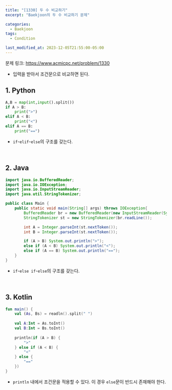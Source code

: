 ```yaml
---
title: "[1330] 두 수 비교하기"
excerpt: "Baekjoon의 두 수 비교하기 문제"

categories:
  - Baekjoon
tags:
  - Condition

last_modified_at: 2023-12-05T21:55:00-05:00
---
```


문제 링크: https://www.acmicpc.net/problem/1330

- 입력을 받아서 조건문으로 비교하면 된다.

## 1. Python

```python
A,B = map(int,input().split())
if A > B:
	print(">")
elif A < B:
	print("<")
elif A == B:
	print("==")
```
- `if`-`elif`-`else`의 구조를 갖는다.
<br>

## 2. Java

```java
import java.io.BufferedReader;
import java.io.IOException;
import java.io.InputStreamReader;
import java.util.StringTokenizer;

public class Main {
    public static void main(String[] args) throws IOException{
        BufferedReader br = new BufferedReader(new InputStreamReader(System.in));
        StringTokenizer st = new StringTokenizer(br.readLine());

        int A = Integer.parseInt(st.nextToken());
        int B = Integer.parseInt(st.nextToken());

        if (A > B) System.out.println(">");
        else if (A < B) System.out.println("<");
        else if (A == B) System.out.println("==");
    }
}
```
- `if`-`else if`-`else`의 구조를 갖는다.

<br>

## 3. Kotlin

```kotlin
fun main() {  
    val (As, Bs) = readln().split(" ")  
  
    val A:Int = As.toInt()  
    val B:Int = Bs.toInt()  
  
    println(if (A > B) {  
        ">"  
    } else if (A < B) {  
        "<"  
    } else {  
        "=="  
    })  
}
```
- `println` 내에서 조건문을 적용할 수 있다. 이 경우 `else`문이 반드시 존재해야 한다.